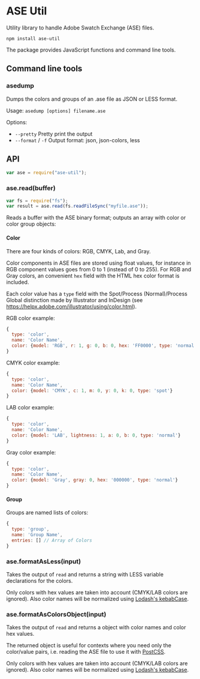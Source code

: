 ASE Util
========

Utility library to handle Adobe Swatch Exchange (ASE) files.

```
npm install ase-util
```

The package provides JavaScript functions and command line tools.


Command line tools
------------------

### asedump

Dumps the colors and groups of an .ase file as JSON or LESS format.

Usage: `asedump [options] filename.ase`

Options:
  * `--pretty` Pretty print the output
  * `--format` / `-f` Output format: json, json-colors, less



API
---

```js
var ase = require("ase-util");
```

### ase.read(buffer)

```js
var fs = require("fs");
var result = ase.read(fs.readFileSync("myfile.ase"));
```

Reads a buffer with the ASE binary format; outputs an array with color or color group objects:

#### Color

There are four kinds of colors: RGB, CMYK, Lab, and Gray.

Color components in ASE files are stored using float values, for instance in RGB component values goes from 0 to 1
(instead of 0 to 255). For RGB and Gray colors, an convenient `hex` field with the HTML hex color format is included.

Each color value has a `type` field with the Spot/Process (Normal)/Process Global distinction made by Illustrator
and InDesign (see  https://helpx.adobe.com/illustrator/using/color.html).

RGB color example:
```js
{
  type: 'color',
  name: 'Color Name',
  color: {model: 'RGB', r: 1, g: 0, b: 0, hex: 'FF0000', type: 'normal'}
}
```

CMYK color example:
```js
{
  type: 'color',
  name: 'Color Name',
  color: {model: 'CMYK', c: 1, m: 0, y: 0, k: 0, type: 'spot'}
}
```

LAB color example:
```js
{
  type: 'color',
  name: 'Color Name',
  color: {model: 'LAB', lightness: 1, a: 0, b: 0, type: 'normal'}
}
```

Gray color example:
```js
{
  type: 'color',
  name: 'Color Name',
  color: {model: 'Gray', gray: 0, hex: '000000', type: 'normal'}
}
```

#### Group

Groups are named lists of colors:

```js
{
  type: 'group',
  name: 'Group Name',
  entries: [] // Array of Colors
}
```

### ase.formatAsLess(input)

Takes the output of `read` and returns a string with LESS variable declarations for the colors.

Only colors with hex values are taken into account (CMYK/LAB colors are ignored). Also color names will be normalized using [Lodash's kebabCase](https://lodash.com/docs#kebabCase).


### ase.formatAsColorsObject(input)

Takes the output of `read` and returns a object with color names and color hex values.

The returned object is useful for contexts where you need only the color/value pairs, i.e. reading the ASE file to
use it with [PostCSS](https://github.com/postcss/postcss).

Only colors with hex values are taken into account (CMYK/LAB colors are ignored). Also color names will be normalized using [Lodash's kebabCase](https://lodash.com/docs#kebabCase).
